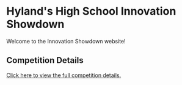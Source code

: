 # Hyland's High School Innovation Showdown
Welcome to the Innovation Showdown website!

## Competition Details
[Click here to view the full competition details.](CompetitionDetails.md)
